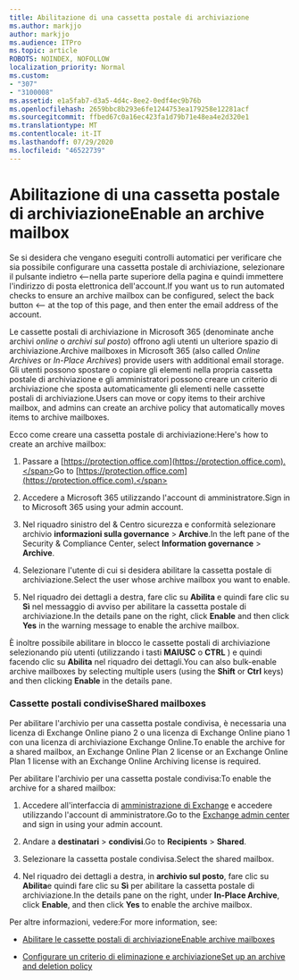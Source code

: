```yaml
---
title: Abilitazione di una cassetta postale di archiviazione
ms.author: markjjo
author: markjjo
ms.audience: ITPro
ms.topic: article
ROBOTS: NOINDEX, NOFOLLOW
localization_priority: Normal
ms.custom:
- "307"
- "3100008"
ms.assetid: e1a5fab7-d3a5-4d4c-8ee2-0edf4ec9b76b
ms.openlocfilehash: 2659bbc8b293e6fe1244753ea179258e12281acf
ms.sourcegitcommit: ffbed67c0a16ec423fa1d79b71e48ea4e2d320e1
ms.translationtype: MT
ms.contentlocale: it-IT
ms.lasthandoff: 07/29/2020
ms.locfileid: "46522739"
---
```

# <a name="enable-an-archive-mailbox"></a><span data-ttu-id="1512c-102">Abilitazione di una cassetta postale di archiviazione</span><span class="sxs-lookup"><span data-stu-id="1512c-102">Enable an archive mailbox</span></span>

<span data-ttu-id="1512c-103">Se si desidera che vengano eseguiti controlli automatici per verificare che sia possibile configurare una cassetta postale di archiviazione, selezionare il pulsante indietro <--nella parte superiore della pagina e quindi immettere l'indirizzo di posta elettronica dell'account.</span><span class="sxs-lookup"><span data-stu-id="1512c-103">If you want us to run automated checks to ensure an archive mailbox can be configured, select the back button <-- at the top of this page, and then enter the email address of the account.</span></span>

<span data-ttu-id="1512c-104">Le cassette postali di archiviazione in Microsoft 365 (denominate anche archivi *online* o *archivi sul posto*) offrono agli utenti un ulteriore spazio di archiviazione.</span><span class="sxs-lookup"><span data-stu-id="1512c-104">Archive mailboxes in Microsoft 365 (also called *Online Archives* or *In-Place Archives*) provide users with additional email storage.</span></span> <span data-ttu-id="1512c-105">Gli utenti possono spostare o copiare gli elementi nella propria cassetta postale di archiviazione e gli amministratori possono creare un criterio di archiviazione che sposta automaticamente gli elementi nelle cassette postali di archiviazione.</span><span class="sxs-lookup"><span data-stu-id="1512c-105">Users can move or copy items to their archive mailbox, and admins can create an archive policy that automatically moves items to archive mailboxes.</span></span>
  
<span data-ttu-id="1512c-106">Ecco come creare una cassetta postale di archiviazione:</span><span class="sxs-lookup"><span data-stu-id="1512c-106">Here's how to create an archive mailbox:</span></span>
  
1. <span data-ttu-id="1512c-107">Passare a [https://protection.office.com](https://protection.office.com).</span><span class="sxs-lookup"><span data-stu-id="1512c-107">Go to [https://protection.office.com](https://protection.office.com).</span></span>

2. <span data-ttu-id="1512c-108">Accedere a Microsoft 365 utilizzando l'account di amministratore.</span><span class="sxs-lookup"><span data-stu-id="1512c-108">Sign in to Microsoft 365 using your admin account.</span></span>

3. <span data-ttu-id="1512c-109">Nel riquadro sinistro del &amp; Centro sicurezza e conformità selezionare archivio **informazioni sulla governance** \> **Archive**.</span><span class="sxs-lookup"><span data-stu-id="1512c-109">In the left pane of the Security &amp; Compliance Center, select **Information governance** \> **Archive**.</span></span>

4. <span data-ttu-id="1512c-110">Selezionare l'utente di cui si desidera abilitare la cassetta postale di archiviazione.</span><span class="sxs-lookup"><span data-stu-id="1512c-110">Select the user whose archive mailbox you want to enable.</span></span>

5. <span data-ttu-id="1512c-111">Nel riquadro dei dettagli a destra, fare clic su **Abilita** e quindi fare clic su **Sì** nel messaggio di avviso per abilitare la cassetta postale di archiviazione.</span><span class="sxs-lookup"><span data-stu-id="1512c-111">In the details pane on the right, click **Enable** and then click **Yes** in the warning message to enable the archive mailbox.</span></span>

<span data-ttu-id="1512c-112">È inoltre possibile abilitare in blocco le cassette postali di archiviazione selezionando più utenti (utilizzando i tasti **MAIUSC** o **CTRL** ) e quindi facendo clic su **Abilita** nel riquadro dei dettagli.</span><span class="sxs-lookup"><span data-stu-id="1512c-112">You can also bulk-enable archive mailboxes by selecting multiple users (using the **Shift** or **Ctrl** keys) and then clicking **Enable** in the details pane.</span></span>
  
### <a name="shared-mailboxes"></a><span data-ttu-id="1512c-113">Cassette postali condivise</span><span class="sxs-lookup"><span data-stu-id="1512c-113">Shared mailboxes</span></span>

<span data-ttu-id="1512c-114">Per abilitare l'archivio per una cassetta postale condivisa, è necessaria una licenza di Exchange Online piano 2 o una licenza di Exchange Online piano 1 con una licenza di archiviazione Exchange Online.</span><span class="sxs-lookup"><span data-stu-id="1512c-114">To enable the archive for a shared mailbox, an Exchange Online Plan 2 license or an Exchange Online Plan 1 license with an Exchange Online Archiving license is required.</span></span>  

<span data-ttu-id="1512c-115">Per abilitare l'archivio per una cassetta postale condivisa:</span><span class="sxs-lookup"><span data-stu-id="1512c-115">To enable the archive for a shared mailbox:</span></span>

1. <span data-ttu-id="1512c-116">Accedere all'interfaccia di [amministrazione di Exchange](https://outlook.office365.com/ecp) e accedere utilizzando l'account di amministratore.</span><span class="sxs-lookup"><span data-stu-id="1512c-116">Go to the [Exchange admin center](https://outlook.office365.com/ecp) and sign in using your admin account.</span></span>

2. <span data-ttu-id="1512c-117">Andare a **destinatari**  >  **condivisi**.</span><span class="sxs-lookup"><span data-stu-id="1512c-117">Go to **Recipients** > **Shared**.</span></span>

3. <span data-ttu-id="1512c-118">Selezionare la cassetta postale condivisa.</span><span class="sxs-lookup"><span data-stu-id="1512c-118">Select the shared mailbox.</span></span>

4. <span data-ttu-id="1512c-119">Nel riquadro dei dettagli a destra, in **archivio sul posto**, fare clic su **Abilita**e quindi fare clic su **Sì** per abilitare la cassetta postale di archiviazione.</span><span class="sxs-lookup"><span data-stu-id="1512c-119">In the details pane on the right, under **In-Place Archive**, click **Enable**, and then click **Yes** to enable the archive mailbox.</span></span>

<span data-ttu-id="1512c-120">Per altre informazioni, vedere:</span><span class="sxs-lookup"><span data-stu-id="1512c-120">For more information, see:</span></span>
  
- [<span data-ttu-id="1512c-121">Abilitare le cassette postali di archiviazione</span><span class="sxs-lookup"><span data-stu-id="1512c-121">Enable archive mailboxes</span></span>](https://docs.microsoft.com/microsoft-365/compliance/enable-archive-mailboxes)

- [<span data-ttu-id="1512c-122">Configurare un criterio di eliminazione e archiviazione</span><span class="sxs-lookup"><span data-stu-id="1512c-122">Set up an archive and deletion policy</span></span>](https://docs.microsoft.com//office365/securitycompliance/set-up-an-archive-and-deletion-policy-for-mailboxes)
